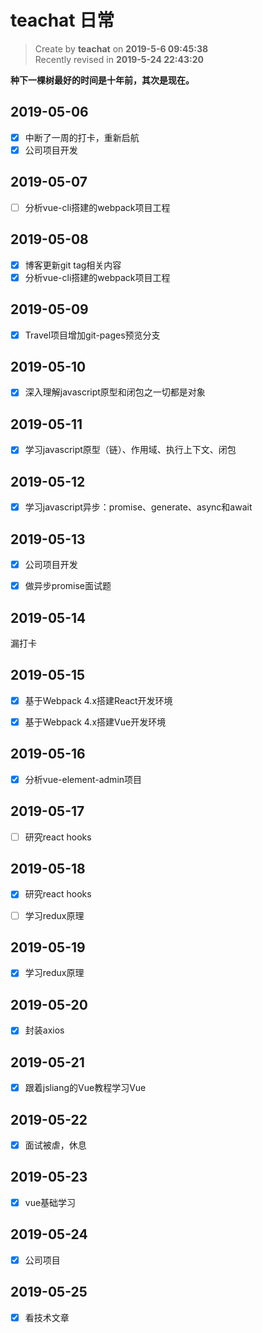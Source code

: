 teachat 日常
===

> Create by **teachat** on **2019-5-6 09:45:38**  
> Recently revised in **2019-5-24 22:43:20**

**种下一棵树最好的时间是十年前，其次是现在。**

## 2019-05-06

- [x] 中断了一周的打卡，重新启航
- [x] 公司项目开发

## 2019-05-07

- [ ] 分析vue-cli搭建的webpack项目工程

## 2019-05-08

- [x] 博客更新git tag相关内容
- [x] 分析vue-cli搭建的webpack项目工程

## 2019-05-09

- [x] Travel项目增加git-pages预览分支

## 2019-05-10

- [x] 深入理解javascript原型和闭包之一切都是对象

## 2019-05-11

- [x] 学习javascript原型（链）、作用域、执行上下文、闭包

## 2019-05-12

- [x] 学习javascript异步：promise、generate、async和await

## 2019-05-13

- [x] 公司项目开发

- [x] 做异步promise面试题

## 2019-05-14

漏打卡

## 2019-05-15

- [x] 基于Webpack 4.x搭建React开发环境

- [x] 基于Webpack 4.x搭建Vue开发环境

## 2019-05-16

- [x] 分析vue-element-admin项目

## 2019-05-17

- [ ] 研究react hooks

## 2019-05-18

- [x] 研究react hooks

- [ ] 学习redux原理

## 2019-05-19

- [x] 学习redux原理

## 2019-05-20

- [x] 封装axios

## 2019-05-21

- [x] 跟着jsliang的Vue教程学习Vue

## 2019-05-22

- [x] 面试被虐，休息

## 2019-05-23

- [x] vue基础学习

## 2019-05-24

- [x] 公司项目

## 2019-05-25

- [x] 看技术文章